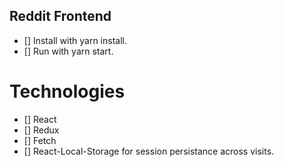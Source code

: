 ## Reddit Frontend

- [] Install with yarn install.
- [] Run with yarn start.

# Technologies
- [] React
- [] Redux
- [] Fetch
- [] React-Local-Storage for session persistance across visits.